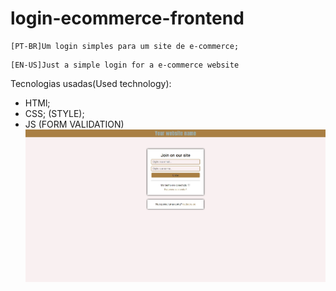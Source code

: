 # login-ecommerce-frontend
```
[PT-BR]Um login simples para um site de e-commerce;
```
```
[EN-US]Just a simple login for a e-commerce website
```
Tecnologias usadas(Used technology):
* HTMl;
* CSS; (STYLE);
* JS (FORM VALIDATION)
![front-ecommerce](image/front-ecommerce.jpg)
